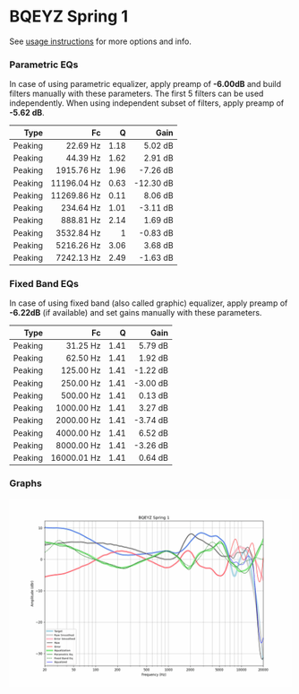 # BQEYZ Spring 1
See [usage instructions](https://github.com/jaakkopasanen/AutoEq#usage) for more options and info.

### Parametric EQs
In case of using parametric equalizer, apply preamp of **-6.00dB** and build filters manually
with these parameters. The first 5 filters can be used independently.
When using independent subset of filters, apply preamp of **-5.62 dB**.

| Type    | Fc          |    Q | Gain      |
|--------:|------------:|-----:|----------:|
| Peaking | 22.69 Hz    | 1.18 | 5.02 dB   |
| Peaking | 44.39 Hz    | 1.62 | 2.91 dB   |
| Peaking | 1915.76 Hz  | 1.96 | -7.26 dB  |
| Peaking | 11196.04 Hz | 0.63 | -12.30 dB |
| Peaking | 11269.86 Hz | 0.11 | 8.06 dB   |
| Peaking | 234.64 Hz   | 1.01 | -3.11 dB  |
| Peaking | 888.81 Hz   | 2.14 | 1.69 dB   |
| Peaking | 3532.84 Hz  | 1    | -0.83 dB  |
| Peaking | 5216.26 Hz  | 3.06 | 3.68 dB   |
| Peaking | 7242.13 Hz  | 2.49 | -1.63 dB  |

### Fixed Band EQs
In case of using fixed band (also called graphic) equalizer, apply preamp of **-6.22dB**
(if available) and set gains manually with these parameters.

| Type    | Fc          |    Q | Gain     |
|--------:|------------:|-----:|---------:|
| Peaking | 31.25 Hz    | 1.41 | 5.79 dB  |
| Peaking | 62.50 Hz    | 1.41 | 1.92 dB  |
| Peaking | 125.00 Hz   | 1.41 | -1.22 dB |
| Peaking | 250.00 Hz   | 1.41 | -3.00 dB |
| Peaking | 500.00 Hz   | 1.41 | 0.13 dB  |
| Peaking | 1000.00 Hz  | 1.41 | 3.27 dB  |
| Peaking | 2000.00 Hz  | 1.41 | -3.74 dB |
| Peaking | 4000.00 Hz  | 1.41 | 6.52 dB  |
| Peaking | 8000.00 Hz  | 1.41 | -3.26 dB |
| Peaking | 16000.01 Hz | 1.41 | 0.64 dB  |

### Graphs
![](./BQEYZ%20Spring%201.png)